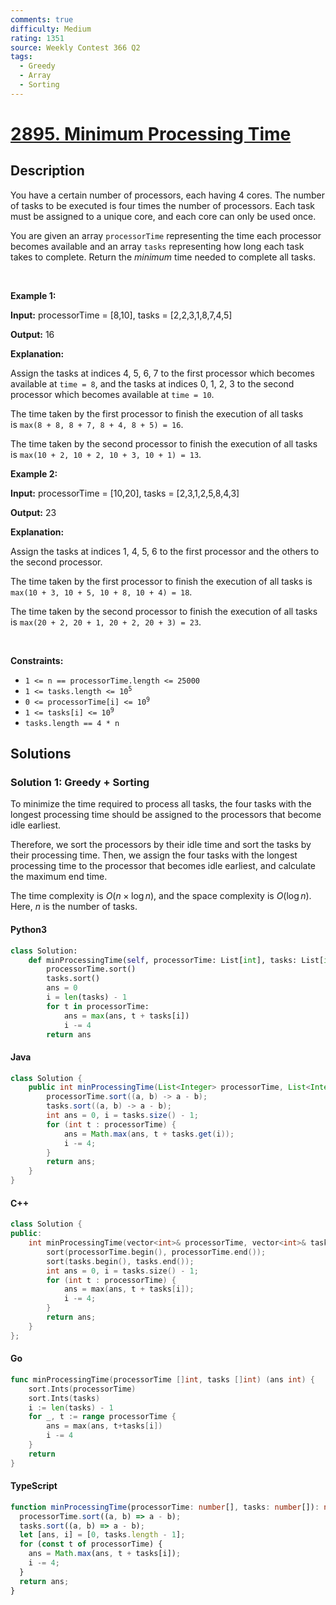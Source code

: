 ```yaml
---
comments: true
difficulty: Medium
rating: 1351
source: Weekly Contest 366 Q2
tags:
  - Greedy
  - Array
  - Sorting
---
```


<!-- problem:start -->

# [2895. Minimum Processing Time](https://leetcode.com/problems/minimum-processing-time)


## Description

<!-- description:start -->

<p>You have a certain number of processors, each having 4 cores. The number of tasks to be executed is four times the number of processors. Each task must be assigned to a unique core, and each core can only be used once.</p>

<p>You are given an array <code>processorTime</code> representing the time each processor becomes available and an array <code>tasks</code> representing how long each task takes to complete. Return the&nbsp;<em>minimum</em> time needed to complete all tasks.</p>

<p>&nbsp;</p>
<p><strong class="example">Example 1:</strong></p>

<div class="example-block">
<p><strong>Input:</strong> <span class="example-io">processorTime = [8,10], tasks = [2,2,3,1,8,7,4,5]</span></p>

<p><strong>Output:</strong> <span class="example-io">16</span></p>

<p><strong>Explanation:</strong></p>

<p>Assign the tasks at indices 4, 5, 6, 7 to the first processor which becomes available at <code>time = 8</code>, and the tasks at indices 0, 1, 2, 3 to the second processor which becomes available at <code>time = 10</code>.&nbsp;</p>

<p>The time taken by the first processor to finish the execution of all tasks is&nbsp;<code>max(8 + 8, 8 + 7, 8 + 4, 8 + 5) = 16</code>.</p>

<p>The time taken by the second processor to finish the execution of all tasks is&nbsp;<code>max(10 + 2, 10 + 2, 10 + 3, 10 + 1) = 13</code>.</p>
</div>

<p><strong class="example">Example 2:</strong></p>

<div class="example-block">
<p><strong>Input:</strong> <span class="example-io">processorTime = [10,20], tasks = [2,3,1,2,5,8,4,3]</span></p>

<p><strong>Output:</strong> <span class="example-io">23</span></p>

<p><strong>Explanation:</strong></p>

<p>Assign the tasks at indices 1, 4, 5, 6 to the first processor and the others to the second processor.</p>

<p>The time taken by the first processor to finish the execution of all tasks is <code>max(10 + 3, 10 + 5, 10 + 8, 10 + 4) = 18</code>.</p>

<p>The time taken by the second processor to finish the execution of all tasks is <code>max(20 + 2, 20 + 1, 20 + 2, 20 + 3) = 23</code>.</p>
</div>

<p>&nbsp;</p>
<p><strong>Constraints:</strong></p>

<ul>
	<li><code>1 &lt;= n == processorTime.length &lt;= 25000</code></li>
	<li><code>1 &lt;= tasks.length &lt;= 10<sup>5</sup></code></li>
	<li><code>0 &lt;= processorTime[i] &lt;= 10<sup>9</sup></code></li>
	<li><code>1 &lt;= tasks[i] &lt;= 10<sup>9</sup></code></li>
	<li><code>tasks.length == 4 * n</code></li>
</ul>

<!-- description:end -->

## Solutions

<!-- solution:start -->

### Solution 1: Greedy + Sorting

To minimize the time required to process all tasks, the four tasks with the longest processing time should be assigned to the processors that become idle earliest.

Therefore, we sort the processors by their idle time and sort the tasks by their processing time. Then, we assign the four tasks with the longest processing time to the processor that becomes idle earliest, and calculate the maximum end time.

The time complexity is $O(n \times \log n)$, and the space complexity is $O(\log n)$. Here, $n$ is the number of tasks.

<!-- tabs:start -->

#### Python3

```python
class Solution:
    def minProcessingTime(self, processorTime: List[int], tasks: List[int]) -> int:
        processorTime.sort()
        tasks.sort()
        ans = 0
        i = len(tasks) - 1
        for t in processorTime:
            ans = max(ans, t + tasks[i])
            i -= 4
        return ans
```

#### Java

```java
class Solution {
    public int minProcessingTime(List<Integer> processorTime, List<Integer> tasks) {
        processorTime.sort((a, b) -> a - b);
        tasks.sort((a, b) -> a - b);
        int ans = 0, i = tasks.size() - 1;
        for (int t : processorTime) {
            ans = Math.max(ans, t + tasks.get(i));
            i -= 4;
        }
        return ans;
    }
}
```

#### C++

```cpp
class Solution {
public:
    int minProcessingTime(vector<int>& processorTime, vector<int>& tasks) {
        sort(processorTime.begin(), processorTime.end());
        sort(tasks.begin(), tasks.end());
        int ans = 0, i = tasks.size() - 1;
        for (int t : processorTime) {
            ans = max(ans, t + tasks[i]);
            i -= 4;
        }
        return ans;
    }
};
```

#### Go

```go
func minProcessingTime(processorTime []int, tasks []int) (ans int) {
	sort.Ints(processorTime)
	sort.Ints(tasks)
	i := len(tasks) - 1
	for _, t := range processorTime {
		ans = max(ans, t+tasks[i])
		i -= 4
	}
	return
}
```

#### TypeScript

```ts
function minProcessingTime(processorTime: number[], tasks: number[]): number {
  processorTime.sort((a, b) => a - b);
  tasks.sort((a, b) => a - b);
  let [ans, i] = [0, tasks.length - 1];
  for (const t of processorTime) {
    ans = Math.max(ans, t + tasks[i]);
    i -= 4;
  }
  return ans;
}
```

<!-- tabs:end -->

<!-- solution:end -->

<!-- problem:end -->
